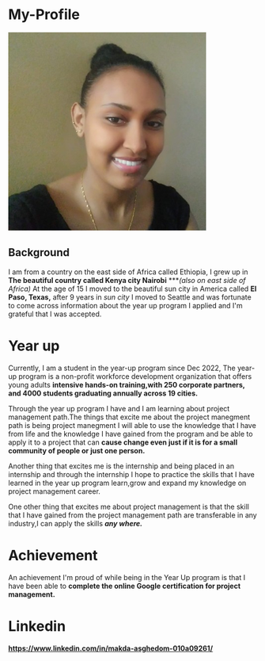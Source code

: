 # My-Profile
![alt text](1674265556621.jfif)

Background
--------

I am from a country on the east side of Africa called Ethiopia, I grew up in **The beautiful country called Kenya city Nairobi** ****(also on east side of Africa)*
At the age of 15 I moved to the beautiful sun city in America called **El Paso, Texas,** after 9 years in *sun city*
I moved to Seattle and was fortunate to come across information about the year up program I applied and I'm grateful that I was accepted.

# Year up

Currently, I am a student in the year-up program since Dec 2022, The year-up program is a non-profit workforce development organization that offers young adults **intensive hands-on training,with 250 corporate partners, and 4000 students graduating annually across 19 cities.**

Through the year up program I have and I am learning about project management path.The things that excite me about the project manegment path is 
being  project manegment  I will able to use the knowledge that I have from life and the knowledge I have gained from the program and be able to apply it to a project that can **cause change even just if it is for a small community of people or just one person.**

Another thing that excites me is the internship and being placed in an internship and through the internship I hope to practice the skills that I have learned in the year up program learn,grow and expand my knowledge on project management career.

One other thing that excites me about project management is that the skill that I have gained from the project management path are transferable in any industry,I can apply the skills ***any where.***

# Achievement 

An achievement I'm proud of while being in the Year Up program is that I have been able to **complete the online Google certification for project management.**

# Linkedin

**<https://www.linkedin.com/in/makda-asghedom-010a09261/>**



